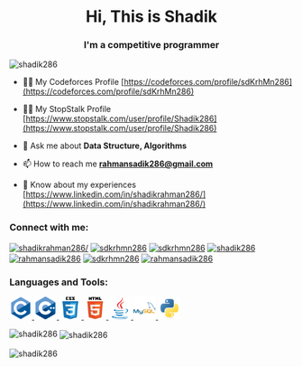 <h1 align="center">Hi, This is Shadik</h1>
<h3 align="center">I'm a competitive programmer</h3>

<p align="left"> <img src="https://komarev.com/ghpvc/?username=shadik286&label=Profile%20views&color=0e75b6&style=flat" alt="shadik286" /> </p>

- 👨‍💻 My Codeforces Profile [https://codeforces.com/profile/sdKrhMn286](https://codeforces.com/profile/sdKrhMn286)

- 👨‍💻 My StopStalk Profile [https://www.stopstalk.com/user/profile/Shadik286](https://www.stopstalk.com/user/profile/Shadik286)

- 💬 Ask me about **Data Structure, Algorithms**

- 📫 How to reach me **rahmansadik286@gmail.com**

- 📄 Know about my experiences [https://www.linkedin.com/in/shadikrahman286/](https://www.linkedin.com/in/shadikrahman286/)

<h3 align="left">Connect with me:</h3>
<p align="left">
<a href="https://linkedin.com/in/shadikrahman286/" target="blank"><img align="center" src="https://raw.githubusercontent.com/rahuldkjain/github-profile-readme-generator/master/src/images/icons/Social/linked-in-alt.svg" alt="shadikrahman286/" height="30" width="40" /></a>
<a href="https://fb.com/sdkrhmn286" target="blank"><img align="center" src="https://raw.githubusercontent.com/rahuldkjain/github-profile-readme-generator/master/src/images/icons/Social/facebook.svg" alt="sdkrhmn286" height="30" width="40" /></a>
<a href="https://instagram.com/sdkrhmn286" target="blank"><img align="center" src="https://raw.githubusercontent.com/rahuldkjain/github-profile-readme-generator/master/src/images/icons/Social/instagram.svg" alt="sdkrhmn286" height="30" width="40" /></a>
<a href="https://www.codechef.com/users/shadik286" target="blank"><img align="center" src="https://cdn.jsdelivr.net/npm/simple-icons@3.1.0/icons/codechef.svg" alt="shadik286" height="30" width="40" /></a>
<a href="https://www.hackerrank.com/rahmansadik286" target="blank"><img align="center" src="https://raw.githubusercontent.com/rahuldkjain/github-profile-readme-generator/master/src/images/icons/Social/hackerrank.svg" alt="rahmansadik286" height="30" width="40" /></a>
<a href="https://codeforces.com/profile/sdkrhmn286" target="blank"><img align="center" src="https://raw.githubusercontent.com/rahuldkjain/github-profile-readme-generator/master/src/images/icons/Social/codeforces.svg" alt="sdkrhmn286" height="30" width="40" /></a>
<a href="https://www.leetcode.com/rahmansadik286" target="blank"><img align="center" src="https://raw.githubusercontent.com/rahuldkjain/github-profile-readme-generator/master/src/images/icons/Social/leet-code.svg" alt="rahmansadik286" height="30" width="40" /></a>
</p>

<h3 align="left">Languages and Tools:</h3>
<p align="left"> <a href="https://www.cprogramming.com/" target="_blank" rel="noreferrer"> <img src="https://raw.githubusercontent.com/devicons/devicon/master/icons/c/c-original.svg" alt="c" width="40" height="40"/> </a> <a href="https://www.w3schools.com/cpp/" target="_blank" rel="noreferrer"> <img src="https://raw.githubusercontent.com/devicons/devicon/master/icons/cplusplus/cplusplus-original.svg" alt="cplusplus" width="40" height="40"/> </a> <a href="https://www.w3schools.com/css/" target="_blank" rel="noreferrer"> <img src="https://raw.githubusercontent.com/devicons/devicon/master/icons/css3/css3-original-wordmark.svg" alt="css3" width="40" height="40"/> </a> <a href="https://www.w3.org/html/" target="_blank" rel="noreferrer"> <img src="https://raw.githubusercontent.com/devicons/devicon/master/icons/html5/html5-original-wordmark.svg" alt="html5" width="40" height="40"/> </a> <a href="https://www.java.com" target="_blank" rel="noreferrer"> <img src="https://raw.githubusercontent.com/devicons/devicon/master/icons/java/java-original.svg" alt="java" width="40" height="40"/> </a> <a href="https://www.mysql.com/" target="_blank" rel="noreferrer"> <img src="https://raw.githubusercontent.com/devicons/devicon/master/icons/mysql/mysql-original-wordmark.svg" alt="mysql" width="40" height="40"/> </a> <a href="https://www.python.org" target="_blank" rel="noreferrer"> <img src="https://raw.githubusercontent.com/devicons/devicon/master/icons/python/python-original.svg" alt="python" width="40" height="40"/> </a> </p>

<p><img align="left" src="https://github-readme-stats.vercel.app/api/top-langs?username=shadik286&show_icons=true&locale=en&layout=compact" alt="shadik286" /></p>

<p>&nbsp;<img align="center" src="https://github-readme-stats.vercel.app/api?username=shadik286&show_icons=true&locale=en" alt="shadik286" /></p>

<p><img align="center" src="https://github-readme-streak-stats.herokuapp.com/?user=shadik286&" alt="shadik286" /></p>

